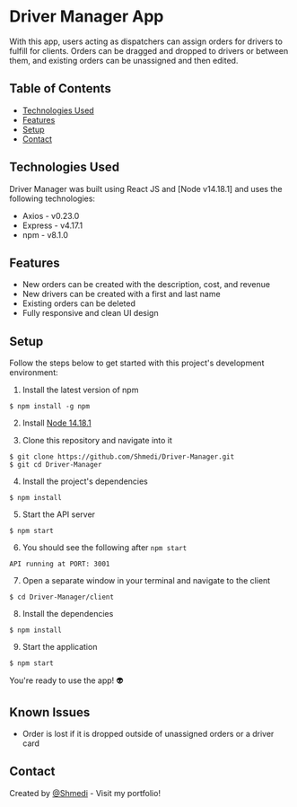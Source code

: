 # Driver Manager App

With this app, users acting as dispatchers can assign orders for drivers to fulfill for clients. Orders can be dragged and dropped to drivers or between them, and existing orders can be unassigned and then edited.

## Table of Contents

- [Technologies Used](#technologies-used)
- [Features](#features)
- [Setup](#setup)
- [Contact](#contact)

## Technologies Used

Driver Manager was built using React JS and [Node v14.18.1] and uses the following technologies:

- Axios - v0.23.0
- Express - v4.17.1
- npm - v8.1.0

## Features

- New orders can be created with the description, cost, and revenue
- New drivers can be created with a first and last name
- Existing orders can be deleted
- Fully responsive and clean UI design

## Setup

Follow the steps below to get started with this project's development environment:

1. Install the latest version of npm

```
$ npm install -g npm
```

2. Install [Node 14.18.1](https://nodejs.org/en/download/)

3. Clone this repository and navigate into it

```
$ git clone https://github.com/Shmedi/Driver-Manager.git
$ git cd Driver-Manager
```

4. Install the project's dependencies

```
$ npm install
```

5. Start the API server

```
$ npm start
```

6. You should see the following after `npm start`

```
API running at PORT: 3001
```

7. Open a separate window in your terminal and navigate to the client

```
$ cd Driver-Manager/client
```

8. Install the dependencies

```
$ npm install
```

9. Start the application

```
$ npm start
```

You're ready to use the app! :alien:

## Known Issues

- Order is lost if it is dropped outside of unassigned orders or a driver card

## Contact

Created by [@Shmedi](https://eduardtupy.co/) - Visit my portfolio!
